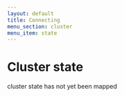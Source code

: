 ```yaml
---
layout: default
title: Connecting
menu_section: cluster
menu_item: state
---
```



# Cluster state

cluster state has not yet been mapped

